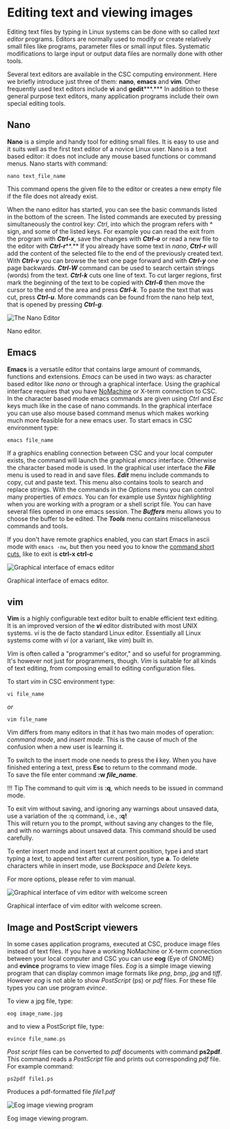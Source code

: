 # Editing text and viewing images

Editing text files by typing in Linux systems can be done with so called
*text editor* programs. Editors are normally used to modify or create
relatively small files like programs, parameter files or small input
files. Systematic modifications to large input or output data files are
normally done with other tools.

Several text editors are available in the CSC computing environment.
Here we briefly introduce just three of them: **nano**, **emacs** and
**vim**. Other frequently used text editors include **vi** and
**gedit*****.*** In addition to these general purpose text editors, many
application programs include their own special editing tools.

## Nano

**Nano** is a simple and handy tool for editing small files. It is
easy to use and it suits well as the first text editor of a novice Linux
user. Nano is a text based editor: it does not include any mouse based
functions or command menus. Nano starts with command:

    nano text_file_name

This command opens the given file to the editor or creates a new empty
file if the file does not already exist.

When the nano editor has started, you can see the basic commands listed
in the bottom of the screen. The listed commands are executed by
pressing simultaneously the control key: *Ctrl*, into which the program
refers with **^** sign, and some of the listed keys. For example you can
read the exit from the program with ***Ctrl-x***, save the changes with
***Ctrl-o*** or read a new file to the editor with ***Ctrl-r*****.** If
you already have some text in *nano*, ***Ctrl-r*** will add the content
of the selected file to the end of the previously created text. With
***Ctrl-v*** you can browse the text one page forward and with
***Ctrl-y*** one page backwards. ***Ctrl-W*** command can be used to
search certain strings (words) from the text. ***Ctrl-k*** cuts one line
of text. To cut larger regions, first mark the beginning of the text to
be copied with ***Ctrl-6*** then move the cursor to the end of the area
and press ***Ctrl-k***. To paste the text that was cut, press
***Ctrl-u***. More commands can be found from the nano help text, that
is opened by pressing ***Ctrl-g***.

![The Nano Editor](../../../img/nano.jpg "Nano editor.")

Nano editor.

## Emacs

**Emacs** is a versatile editor that contains large amount of
commands, functions and extensions. *Emacs* can be used in two ways: as
character based editor like *nano* or through a graphical interface.
Using the graphical interface requires that you have 
[NoMachine](/apps/nomachine.md) or X-term
connection to CSC. In the character based mode emacs commands are given
using *Ctrl* and *Esc* keys much like in the case of nano commands. In
the graphical interface you can use also mouse based command menus which
makes working much more feasible for a new emacs user. To start emacs in
CSC environment type:

    emacs file_name

If a graphics enabling connection between CSC and your local computer
exists, the command will launch the graphical *emacs* interface.
Otherwise the character based mode is used. In the graphical user
interface the ***File*** menu is used to read in and save files.
***Edit*** menu include commands to copy, cut and paste text. This menu
also contains tools to search and replace strings. With the commands in
the *Options* menu you can control many properties of *emacs.* You can
for example use *Syntax highlighting* when you are working with a
program or a shell script file. You can have several files opened in one
emacs session. The ***Buffers*** menu allows you to choose the buffer to
be edited. The ***Tools*** menu contains miscellaneous commands and
tools.

If you don't have remote graphics enabled, you can start Emacs in ascii
mode with `emacs -nw`, but then you need you to know the [command short cuts](https://www.gnu.org/software/emacs/refcards/pdf/refcard.pdf), like to exit is **ctrl-x ctrl-c**

![Graphical interface of emacs editor](../../../img/emacs.jpg "Graphical interface of emacs editor.")

Graphical interface of emacs editor.

## vim

**Vim** is a highly configurable text editor built to enable
efficient text editing. It is an improved version of the ***vi*** editor
distributed with most UNIX systems. *vi* is the de facto standard
Linux editor. Essentially all Linux systems come with *vi* (or a
variant, like *vim*) built in.

*Vim* is often called a "programmer's editor," and so useful for
programming. It's however not just for programmers, though. *Vim* is
suitable for all kinds of text editing, from composing email to editing
configuration files.

To start *vim* in CSC environment type:

    vi file_name

*or*

    vim file_name

Vim differs from many editors in that it has two main modes of
operation: *command mode*, and *insert mode*. This is the cause of much
of the confusion when a new user is learning it.

To switch to the insert mode one needs to press the **i** key. When you
have finished entering a text, press **Esc** to return to the command
mode.  
To save the file enter command **:w *file\_name***.

!!! Tip
    The command to quit
    *vim* is **:q**, which needs to be issued in command mode.  

To exit vim without saving, and ignoring any warnings about unsaved
data, use a variation of the :q command, i.e., **:q!**  
This will return you to the prompt, without saving any changes to the
file, and with no warnings about unsaved data. This command should be
used carefully.

To enter insert mode and insert text at current position, type **i** and
start typing a text, to append text after current position, type **a**.
To delete characters while in insert mode, use *Backspace* and *Delete*
keys.

For more options, please refer to vim manual.

![Graphical interface of vim editor with welcome screen](../../../img/vim.jpg "Graphical interface of vim editor with welcome screen.")

Graphical interface of vim editor with welcome screen.


## Image and PostScript viewers

In some cases application programs, executed at CSC, produce image files
instead of text files. If you have a working NoMachine or X-term connection
between your local computer and CSC you can use **eog** (Eye of GNOME)
and **evince** programs to view image files. *Eog* is a simple image
viewing program that can display common image formats like *png*, *bmp*,
*jpg* and *tiff*. However *eog* is not able to show *PostScript* (ps) or
*pdf* files. For these file types you can use program *evince*.

To view a jpg file, type:

    eog image_name.jpg

and to view a PostScript file, type:

    evince file_name.ps

*Post script* files can be converted to *pdf* documents with command
**ps2pdf**. This command reads a *PostScript* file and prints out
corresponding *pdf* file. For example command:

    ps2pdf file1.ps

Produces a pdf-formatted file *file1.pdf*

![Eog image viewing program](../../../img/eog.jpg  "Eog image viewing program.")

Eog image viewing program.